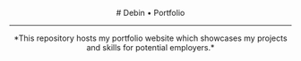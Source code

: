 <p align="center"> # Debin • Portfolio </p>
<hr>
<p align="center"> *This repository hosts my portfolio website which showcases my projects and skills for potential employers.*
</p> 


